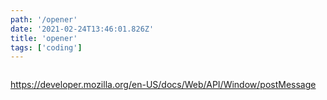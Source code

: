 ```yaml
---
path: '/opener'
date: '2021-02-24T13:46:01.826Z'
title: 'opener'
tags: ['coding']
---
```


```javascript

```

https://developer.mozilla.org/en-US/docs/Web/API/Window/postMessage